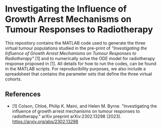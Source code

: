 # Investigating the Influence of Growth Arrest Mechanisms on Tumour Responses to Radiotherapy

This repository contains the MATLAB code used to generate the three virtual tumour populations studied in the pre-print of *"Investigating the Influence of Growth Arrest Mechanisms on Tumour Responses to Radiotherapy"* [1] and to numerically solve the ODE model for radiotherapy response proposed in [1]. All details for how to run the codes, can be found in the MATLAB scripts. For reproducibility purposes, we also include a spreadsheet that contains the parameter sets that define the three virtual cohorts. 

## References
- [1] Colson, Chloé, Philip K. Maini, and Helen M. Byrne. "Investigating the influence of growth arrest mechanisms on tumour responses to radiotherapy." arXiv preprint arXiv:2302.13298 (2023). https://arxiv.org/abs/2302.13298


